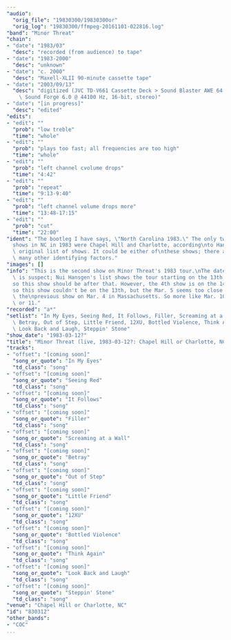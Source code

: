 ```yaml
---
"audio":
  "orig_file": "19830300/19830300or"
  "orig_log": "19830300/ffmpeg-20161101-022816.log"
"band": "Minor Threat"
"chain":
- "date": "1983/03"
  "desc": "recorded (from audience) to tape"
- "date": "1983-2000"
  "desc": "unknown"
- "date": "c. 2000"
  "desc": "Maxell-XLII 90-minute cassette tape"
- "date": "2003/09/13"
  "desc": "digitized (JVC TD-V661 Cassette Deck > Sound Blaster AWE 64 >\
    \ Sound Forge 6.0 @ 44100 Hz, 16-bit, stereo)"
- "date": "[in progress]"
  "desc": "edited"
"edits":
- "edit": ""
  "prob": "low treble"
  "time": "whole"
- "edit": ""
  "prob": "plays too fast; all frequencies are too high"
  "time": "whole"
- "edit": ""
  "prob": "left channel cvolume drops"
  "time": "4:42"
- "edit": ""
  "prob": "repeat"
  "time": "9:13-9:40"
- "edit": ""
  "prob": "left channel volume drops more"
  "time": "13:48-17:15"
- "edit": ""
  "prob": "cut"
  "time": "22:00"
"ident": "The bootleg I have says, \"North Carolina 1983.\" The only two\n\
  shows in NC in 1983 were Chapel Hill and Charlotte, according\nto Hansgen's\
  \ original list of shows. It could be either of\nthese shows; there aren't\
  \ many other identifying factors."
"images": []
"info": "This is the second show on Minor Threat's 1983 tour.\nThe date\
  \ is suspect; Nui Hansgen's list shows the tour starting on the 13th,\n\
  so this show should be after that. However, the 4th show is on the 14th,\n\
  so this show couldn't be on the 13th, but the Mar. 5 seems too close to\
  \ the\nprevious show on Mar. 4 in Massachusetts. So more like Mar. 10\
  \ or 11."
"recorded": "a*"
"setlist": "In My Eyes, Seeing Red, It Follows, Filler, Screaming at a Wall,\
  \ Betray, Out of Step, Little Friend, 12XU, Bottled Violence, Think Again,\
  \ Look Back and Laugh, Steppin' Stone"
"show_date": "1983-03-12?"
"title": "Minor Threat (live, 1983-03-12?: Chapel Hill or Charlotte, NC)"
"tracks":
- "offset": "[coming soon]"
  "song_or_quote": "In My Eyes"
  "td_class": "song"
- "offset": "[coming soon]"
  "song_or_quote": "Seeing Red"
  "td_class": "song"
- "offset": "[coming soon]"
  "song_or_quote": "It Follows"
  "td_class": "song"
- "offset": "[coming soon]"
  "song_or_quote": "Filler"
  "td_class": "song"
- "offset": "[coming soon]"
  "song_or_quote": "Screaming at a Wall"
  "td_class": "song"
- "offset": "[coming soon]"
  "song_or_quote": "Betray"
  "td_class": "song"
- "offset": "[coming soon]"
  "song_or_quote": "Out of Step"
  "td_class": "song"
- "offset": "[coming soon]"
  "song_or_quote": "Little Friend"
  "td_class": "song"
- "offset": "[coming soon]"
  "song_or_quote": "12XU"
  "td_class": "song"
- "offset": "[coming soon]"
  "song_or_quote": "Bottled Violence"
  "td_class": "song"
- "offset": "[coming soon]"
  "song_or_quote": "Think Again"
  "td_class": "song"
- "offset": "[coming soon]"
  "song_or_quote": "Look Back and Laugh"
  "td_class": "song"
- "offset": "[coming soon]"
  "song_or_quote": "Steppin' Stone"
  "td_class": "song"
"venue": "Chapel Hill or Charlotte, NC"
"id": "830312"
"other_bands":
- "COC"
...
```

